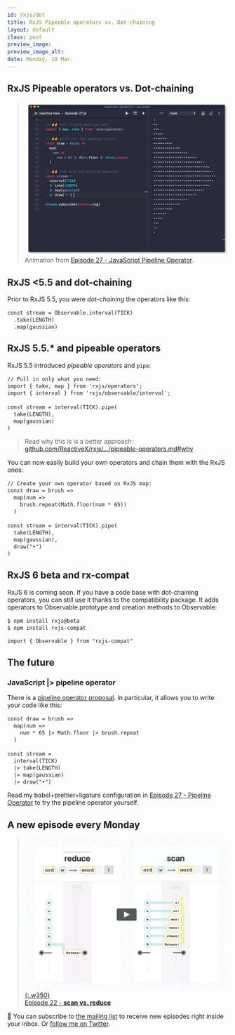 ```yaml
---
id: rxjs/dot
title: RxJS Pipeable operators vs. Dot-chaining
layout: default
class: post
preview_image: 
preview_image_alt:
date: Monday, 19 Mar.
---
```


## <span class="rxjs">RxJS</span> Pipeable operators vs. Dot-chaining

> ![](/img/pipeline-operator/code-with-pipeline-operator.gif)
> Animation from [Episode 27 - JavaScript Pipeline Operator](/pipeline-operator).

## RxJS <5.5 and dot-chaining

Prior to RxJS 5.5, you were _dot-chaining_ the operators like this:

```
const stream = Observable.interval(TICK)
  .take(LENGTH)
  .map(gaussian)
```

## RxJS 5.5.\* and pipeable operators

RxJS 5.5 introduced _pipeable operators_ and `pipe`:

```
// Pull in only what you need:
import { take, map } from 'rxjs/operators';
import { interval } from 'rxjs/observable/interval';

const stream = interval(TICK).pipe(
  take(LENGTH),
  map(gaussian)
)
```

> Read why this is is a better approach:
> <br/> [github.com/ReactiveX/rxjs/.../pipeable-operators.md#why](https://github.com/ReactiveX/rxjs/blob/master/doc/pipeable-operators.md#why)

You can now easily build your own operators and chain them with the RxJS ones:

```
// Create your own operator based on RxJS map:
const draw = brush =>
  map(num =>
    brush.repeat(Math.floor(num * 65))
  )

const stream = interval(TICK).pipe(
  take(LENGTH),
  map(gaussian),
  draw("•")
)
```

## RxJS 6 beta and rx-compat

RxJS 6 is coming soon. If you have a code base with dot-chaining operators, you can still use it thanks to the compatibility package. It adds operators to Observable.prototype and creation methods to Observable:

```
$ npm install rxjs@beta
$ npm install rxjs-compat
```

```
import { Observable } from "rxjs-compat"
```

## The future

### JavaScript |> pipeline operator

There is a [pipeline operator proposal](https://github.com/tc39/proposal-pipeline-operator). In particular, it allows you to write your code like this:

```
const draw = brush =>
  map(num =>
    num * 65 |> Math.floor |> brush.repeat
  )

const stream =
  interval(TICK)
  |> take(LENGTH)
  |> map(gaussian)
  |> draw("•")
```

Read my babel+prettier+ligature configuration in [Episode 27 - Pipeline Operator](/pipeline-operator) to try the pipeline operator yourself.

## A new episode every Monday

> [![](/img/reduce/icon.png){:.w350}](/reduce) <br/>[Episode 22 - **scan vs. reduce**](/reduce)

📮 You can subscribe to [the mailing list](#subscribe) to receive new episodes right inside your inbox. Or [follow me on Twitter](https://twitter.com/CedricSoulas).
